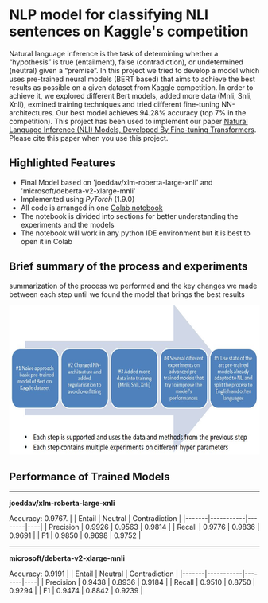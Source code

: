 # NLP model for classifying NLI sentences on Kaggle's competition

Natural language inference is the task of determining whether a “hypothesis” is true (entailment), false (contradiction), or undetermined (neutral) given a “premise”. In this project we tried to develop a model which uses pre-trained neural models (BERT based) that aims to achieve the best results as possible on a given dataset from Kaggle competition. In order to achieve it, we explored different Bert models, added more data (Mnli, Snli, Xnli), exmined training techniques and tried different fine-tuning NN-architectures. Our best model achieves 94.28\% accuracy (top 7\% in the competition). 
This project has been used to implement our paper [Natural Language Inference (NLI) Models, Developed By Fine-tuning Transformers](https://github.com/orsho/NLI-kaggle-competition-/blob/main/NLP_Project_on_NLI_using_BERT%20.pdf). Please cite this paper when you use this project.

## Highlighted Features

* Final Model based on 'joeddav/xlm-roberta-large-xnli' and 'microsoft/deberta-v2-xlarge-mnli'
* Implemented using *PyTorch* (1.9.0)
* All code is arranged in one [Colab notebook](https://colab.research.google.com/drive/1FSv1KRXfgW-Gz7Wo_n9xbOK39R35aO2p?usp=sharing)
* The notebook is divided into sections for better understanding the experiments and the models
* The notebook will work in any python IDE environment but it is best to open it in Colab

## Brief summary of the process and experiments

summarization of the process we performed and the key changes we made between each step until we found the model that brings the best results

<img src="process.jpg" width="700" height="300">

## Performance of Trained Models
----
**joeddav/xlm-roberta-large-xnli**

Accuracy: 0.9767.
|  | Entail | Neutral | Contradiction |
|-------|-----------|--------|----|
| Precision | 0.9926 | 0.9563 | 0.9814 |
| Recall | 0.9776 | 0.9836 | 0.9691 |
| F1 | 0.9850 | 0.9698 | 0.9752 |

----
**microsoft/deberta-v2-xlarge-mnli**

Accuracy: 0.9191
|  | Entail | Neutral | Contradiction |
|-------|-----------|--------|----|
| Precision | 0.9438 | 0.8936 | 0.9184 |
| Recall | 0.9510 | 0.8750 | 0.9294 |
| F1 | 0.9474 | 0.8842 | 0.9239 |
